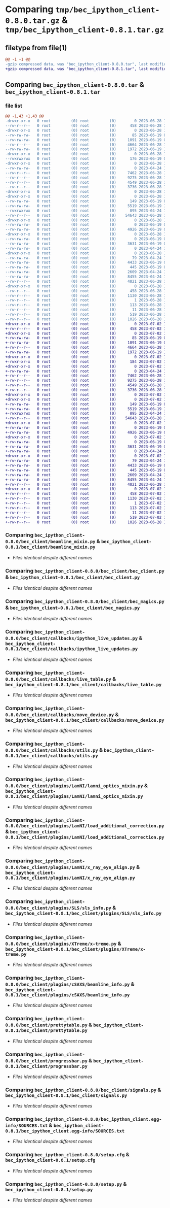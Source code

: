 # Comparing `tmp/bec_ipython_client-0.8.0.tar.gz` & `tmp/bec_ipython_client-0.8.1.tar.gz`

## filetype from file(1)

```diff
@@ -1 +1 @@
-gzip compressed data, was "bec_ipython_client-0.8.0.tar", last modified: Wed Jun 28 15:23:49 2023, max compression
+gzip compressed data, was "bec_ipython_client-0.8.1.tar", last modified: Sun Jul  2 18:15:06 2023, max compression
```

## Comparing `bec_ipython_client-0.8.0.tar` & `bec_ipython_client-0.8.1.tar`

### file list

```diff
@@ -1,43 +1,43 @@
-drwxr-xr-x   0 root         (0) root         (0)        0 2023-06-28 15:23:49.199171 bec_ipython_client-0.8.0/
--rw-r--r--   0 root         (0) root         (0)      458 2023-06-28 15:23:49.199171 bec_ipython_client-0.8.0/PKG-INFO
-drwxr-xr-x   0 root         (0) root         (0)        0 2023-06-28 15:23:49.196171 bec_ipython_client-0.8.0/bec_client/
--rw-rw-rw-   0 root         (0) root         (0)       85 2023-06-19 08:14:59.000000 bec_ipython_client-0.8.0/bec_client/__init__.py
--rw-rw-rw-   0 root         (0) root         (0)     1091 2023-06-19 08:14:59.000000 bec_ipython_client-0.8.0/bec_client/beamline_mixin.py
--rw-r--r--   0 root         (0) root         (0)     4664 2023-06-28 10:41:58.000000 bec_ipython_client-0.8.0/bec_client/bec_client.py
--rw-rw-rw-   0 root         (0) root         (0)     1972 2023-06-19 13:49:39.000000 bec_ipython_client-0.8.0/bec_client/bec_magics.py
-drwxr-xr-x   0 root         (0) root         (0)        0 2023-06-28 15:23:49.198171 bec_ipython_client-0.8.0/bec_client/bin/
--rwxrwxrwx   0 root         (0) root         (0)      176 2023-06-19 08:14:59.000000 bec_ipython_client-0.8.0/bec_client/bin/bec
-drwxr-xr-x   0 root         (0) root         (0)        0 2023-06-28 15:23:49.197171 bec_ipython_client-0.8.0/bec_client/callbacks/
--rw-rw-rw-   0 root         (0) root         (0)        0 2023-04-24 15:23:42.000000 bec_ipython_client-0.8.0/bec_client/callbacks/__init__.py
--rw-r--r--   0 root         (0) root         (0)     7462 2023-06-28 10:41:58.000000 bec_ipython_client-0.8.0/bec_client/callbacks/ipython_live_updates.py
--rw-r--r--   0 root         (0) root         (0)     9275 2023-06-28 15:23:35.000000 bec_ipython_client-0.8.0/bec_client/callbacks/live_table.py
--rw-r--r--   0 root         (0) root         (0)     4549 2023-06-28 10:41:58.000000 bec_ipython_client-0.8.0/bec_client/callbacks/move_device.py
--rw-r--r--   0 root         (0) root         (0)     3736 2023-06-28 10:41:58.000000 bec_ipython_client-0.8.0/bec_client/callbacks/utils.py
-drwxr-xr-x   0 root         (0) root         (0)        0 2023-06-28 15:23:49.197171 bec_ipython_client-0.8.0/bec_client/plugins/
-drwxr-xr-x   0 root         (0) root         (0)        0 2023-06-28 15:23:49.197171 bec_ipython_client-0.8.0/bec_client/plugins/LamNI/
--rw-rw-rw-   0 root         (0) root         (0)      149 2023-06-19 08:14:59.000000 bec_ipython_client-0.8.0/bec_client/plugins/LamNI/__init__.py
--rw-rw-rw-   0 root         (0) root         (0)     5519 2023-06-19 13:49:39.000000 bec_ipython_client-0.8.0/bec_client/plugins/LamNI/lamni_optics_mixin.py
--rwxrwxrwx   0 root         (0) root         (0)      895 2023-04-24 15:23:42.000000 bec_ipython_client-0.8.0/bec_client/plugins/LamNI/load_additional_correction.py
--rw-r--r--   0 root         (0) root         (0)    54643 2023-06-28 10:41:58.000000 bec_ipython_client-0.8.0/bec_client/plugins/LamNI/x_ray_eye_align.py
-drwxr-xr-x   0 root         (0) root         (0)        0 2023-06-28 15:23:49.198171 bec_ipython_client-0.8.0/bec_client/plugins/SLS/
--rw-rw-rw-   0 root         (0) root         (0)        0 2023-06-19 08:14:59.000000 bec_ipython_client-0.8.0/bec_client/plugins/SLS/__init__.py
--rw-rw-rw-   0 root         (0) root         (0)     4926 2023-06-19 08:14:59.000000 bec_ipython_client-0.8.0/bec_client/plugins/SLS/sls_info.py
-drwxr-xr-x   0 root         (0) root         (0)        0 2023-06-28 15:23:49.198171 bec_ipython_client-0.8.0/bec_client/plugins/XTreme/
--rw-rw-rw-   0 root         (0) root         (0)        0 2023-06-19 08:14:59.000000 bec_ipython_client-0.8.0/bec_client/plugins/XTreme/__init__.py
--rw-rw-rw-   0 root         (0) root         (0)     3631 2023-06-19 08:14:59.000000 bec_ipython_client-0.8.0/bec_client/plugins/XTreme/x-treme.py
--rw-rw-rw-   0 root         (0) root         (0)        0 2023-04-24 15:23:42.000000 bec_ipython_client-0.8.0/bec_client/plugins/__init__.py
-drwxr-xr-x   0 root         (0) root         (0)        0 2023-06-28 15:23:49.198171 bec_ipython_client-0.8.0/bec_client/plugins/cSAXS/
--rw-rw-rw-   0 root         (0) root         (0)       79 2023-04-24 15:23:42.000000 bec_ipython_client-0.8.0/bec_client/plugins/cSAXS/__init__.py
--rw-rw-rw-   0 root         (0) root         (0)     4433 2023-06-19 08:14:59.000000 bec_ipython_client-0.8.0/bec_client/plugins/cSAXS/beamline_info.py
--rw-rw-rw-   0 root         (0) root         (0)      445 2023-06-19 08:14:59.000000 bec_ipython_client-0.8.0/bec_client/plugins/cSAXS/cSAXS_beamline.py
--rw-rw-rw-   0 root         (0) root         (0)     2609 2023-04-24 15:23:42.000000 bec_ipython_client-0.8.0/bec_client/prettytable.py
--rw-rw-rw-   0 root         (0) root         (0)     8455 2023-04-24 15:23:42.000000 bec_ipython_client-0.8.0/bec_client/progressbar.py
--rw-r--r--   0 root         (0) root         (0)     4021 2023-06-28 10:41:58.000000 bec_ipython_client-0.8.0/bec_client/signals.py
-drwxr-xr-x   0 root         (0) root         (0)        0 2023-06-28 15:23:49.199171 bec_ipython_client-0.8.0/bec_ipython_client.egg-info/
--rw-r--r--   0 root         (0) root         (0)      458 2023-06-28 15:23:49.000000 bec_ipython_client-0.8.0/bec_ipython_client.egg-info/PKG-INFO
--rw-r--r--   0 root         (0) root         (0)     1130 2023-06-28 15:23:49.000000 bec_ipython_client-0.8.0/bec_ipython_client.egg-info/SOURCES.txt
--rw-r--r--   0 root         (0) root         (0)        1 2023-06-28 15:23:49.000000 bec_ipython_client-0.8.0/bec_ipython_client.egg-info/dependency_links.txt
--rw-r--r--   0 root         (0) root         (0)      113 2023-06-28 15:23:49.000000 bec_ipython_client-0.8.0/bec_ipython_client.egg-info/requires.txt
--rw-r--r--   0 root         (0) root         (0)       11 2023-06-28 15:23:49.000000 bec_ipython_client-0.8.0/bec_ipython_client.egg-info/top_level.txt
--rw-r--r--   0 root         (0) root         (0)      519 2023-06-28 15:23:49.200171 bec_ipython_client-0.8.0/setup.cfg
--rw-r--r--   0 root         (0) root         (0)     1026 2023-06-28 14:27:03.000000 bec_ipython_client-0.8.0/setup.py
+drwxr-xr-x   0 root         (0) root         (0)        0 2023-07-02 18:15:06.203279 bec_ipython_client-0.8.1/
+-rw-r--r--   0 root         (0) root         (0)      458 2023-07-02 18:15:06.203279 bec_ipython_client-0.8.1/PKG-INFO
+drwxr-xr-x   0 root         (0) root         (0)        0 2023-07-02 18:15:06.198279 bec_ipython_client-0.8.1/bec_client/
+-rw-rw-rw-   0 root         (0) root         (0)       85 2023-06-19 08:14:59.000000 bec_ipython_client-0.8.1/bec_client/__init__.py
+-rw-rw-rw-   0 root         (0) root         (0)     1091 2023-06-19 08:14:59.000000 bec_ipython_client-0.8.1/bec_client/beamline_mixin.py
+-rw-r--r--   0 root         (0) root         (0)     4664 2023-06-28 10:41:58.000000 bec_ipython_client-0.8.1/bec_client/bec_client.py
+-rw-rw-rw-   0 root         (0) root         (0)     1972 2023-06-19 13:49:39.000000 bec_ipython_client-0.8.1/bec_client/bec_magics.py
+drwxr-xr-x   0 root         (0) root         (0)        0 2023-07-02 18:15:06.201279 bec_ipython_client-0.8.1/bec_client/bin/
+-rwxr-xr-x   0 root         (0) root         (0)      184 2023-07-02 18:14:52.000000 bec_ipython_client-0.8.1/bec_client/bin/bec
+drwxr-xr-x   0 root         (0) root         (0)        0 2023-07-02 18:15:06.199279 bec_ipython_client-0.8.1/bec_client/callbacks/
+-rw-rw-rw-   0 root         (0) root         (0)        0 2023-04-24 15:23:42.000000 bec_ipython_client-0.8.1/bec_client/callbacks/__init__.py
+-rw-r--r--   0 root         (0) root         (0)     7462 2023-06-28 10:41:58.000000 bec_ipython_client-0.8.1/bec_client/callbacks/ipython_live_updates.py
+-rw-r--r--   0 root         (0) root         (0)     9275 2023-06-28 15:23:35.000000 bec_ipython_client-0.8.1/bec_client/callbacks/live_table.py
+-rw-r--r--   0 root         (0) root         (0)     4549 2023-06-28 10:41:58.000000 bec_ipython_client-0.8.1/bec_client/callbacks/move_device.py
+-rw-r--r--   0 root         (0) root         (0)     3736 2023-06-28 10:41:58.000000 bec_ipython_client-0.8.1/bec_client/callbacks/utils.py
+drwxr-xr-x   0 root         (0) root         (0)        0 2023-07-02 18:15:06.199279 bec_ipython_client-0.8.1/bec_client/plugins/
+drwxr-xr-x   0 root         (0) root         (0)        0 2023-07-02 18:15:06.200279 bec_ipython_client-0.8.1/bec_client/plugins/LamNI/
+-rw-rw-rw-   0 root         (0) root         (0)      149 2023-06-19 08:14:59.000000 bec_ipython_client-0.8.1/bec_client/plugins/LamNI/__init__.py
+-rw-rw-rw-   0 root         (0) root         (0)     5519 2023-06-19 13:49:39.000000 bec_ipython_client-0.8.1/bec_client/plugins/LamNI/lamni_optics_mixin.py
+-rwxrwxrwx   0 root         (0) root         (0)      895 2023-04-24 15:23:42.000000 bec_ipython_client-0.8.1/bec_client/plugins/LamNI/load_additional_correction.py
+-rw-r--r--   0 root         (0) root         (0)    54643 2023-06-28 10:41:58.000000 bec_ipython_client-0.8.1/bec_client/plugins/LamNI/x_ray_eye_align.py
+drwxr-xr-x   0 root         (0) root         (0)        0 2023-07-02 18:15:06.200279 bec_ipython_client-0.8.1/bec_client/plugins/SLS/
+-rw-rw-rw-   0 root         (0) root         (0)        0 2023-06-19 08:14:59.000000 bec_ipython_client-0.8.1/bec_client/plugins/SLS/__init__.py
+-rw-rw-rw-   0 root         (0) root         (0)     4926 2023-06-19 08:14:59.000000 bec_ipython_client-0.8.1/bec_client/plugins/SLS/sls_info.py
+drwxr-xr-x   0 root         (0) root         (0)        0 2023-07-02 18:15:06.201279 bec_ipython_client-0.8.1/bec_client/plugins/XTreme/
+-rw-rw-rw-   0 root         (0) root         (0)        0 2023-06-19 08:14:59.000000 bec_ipython_client-0.8.1/bec_client/plugins/XTreme/__init__.py
+-rw-rw-rw-   0 root         (0) root         (0)     3631 2023-06-19 08:14:59.000000 bec_ipython_client-0.8.1/bec_client/plugins/XTreme/x-treme.py
+-rw-rw-rw-   0 root         (0) root         (0)        0 2023-04-24 15:23:42.000000 bec_ipython_client-0.8.1/bec_client/plugins/__init__.py
+drwxr-xr-x   0 root         (0) root         (0)        0 2023-07-02 18:15:06.201279 bec_ipython_client-0.8.1/bec_client/plugins/cSAXS/
+-rw-rw-rw-   0 root         (0) root         (0)       79 2023-04-24 15:23:42.000000 bec_ipython_client-0.8.1/bec_client/plugins/cSAXS/__init__.py
+-rw-rw-rw-   0 root         (0) root         (0)     4433 2023-06-19 08:14:59.000000 bec_ipython_client-0.8.1/bec_client/plugins/cSAXS/beamline_info.py
+-rw-rw-rw-   0 root         (0) root         (0)      445 2023-06-19 08:14:59.000000 bec_ipython_client-0.8.1/bec_client/plugins/cSAXS/cSAXS_beamline.py
+-rw-rw-rw-   0 root         (0) root         (0)     2609 2023-04-24 15:23:42.000000 bec_ipython_client-0.8.1/bec_client/prettytable.py
+-rw-rw-rw-   0 root         (0) root         (0)     8455 2023-04-24 15:23:42.000000 bec_ipython_client-0.8.1/bec_client/progressbar.py
+-rw-r--r--   0 root         (0) root         (0)     4021 2023-06-28 10:41:58.000000 bec_ipython_client-0.8.1/bec_client/signals.py
+drwxr-xr-x   0 root         (0) root         (0)        0 2023-07-02 18:15:06.203279 bec_ipython_client-0.8.1/bec_ipython_client.egg-info/
+-rw-r--r--   0 root         (0) root         (0)      458 2023-07-02 18:15:06.000000 bec_ipython_client-0.8.1/bec_ipython_client.egg-info/PKG-INFO
+-rw-r--r--   0 root         (0) root         (0)     1130 2023-07-02 18:15:06.000000 bec_ipython_client-0.8.1/bec_ipython_client.egg-info/SOURCES.txt
+-rw-r--r--   0 root         (0) root         (0)        1 2023-07-02 18:15:06.000000 bec_ipython_client-0.8.1/bec_ipython_client.egg-info/dependency_links.txt
+-rw-r--r--   0 root         (0) root         (0)      113 2023-07-02 18:15:06.000000 bec_ipython_client-0.8.1/bec_ipython_client.egg-info/requires.txt
+-rw-r--r--   0 root         (0) root         (0)       11 2023-07-02 18:15:06.000000 bec_ipython_client-0.8.1/bec_ipython_client.egg-info/top_level.txt
+-rw-r--r--   0 root         (0) root         (0)      519 2023-07-02 18:15:06.203279 bec_ipython_client-0.8.1/setup.cfg
+-rw-r--r--   0 root         (0) root         (0)     1026 2023-06-28 14:27:03.000000 bec_ipython_client-0.8.1/setup.py
```

### Comparing `bec_ipython_client-0.8.0/bec_client/beamline_mixin.py` & `bec_ipython_client-0.8.1/bec_client/beamline_mixin.py`

 * *Files identical despite different names*

### Comparing `bec_ipython_client-0.8.0/bec_client/bec_client.py` & `bec_ipython_client-0.8.1/bec_client/bec_client.py`

 * *Files identical despite different names*

### Comparing `bec_ipython_client-0.8.0/bec_client/bec_magics.py` & `bec_ipython_client-0.8.1/bec_client/bec_magics.py`

 * *Files identical despite different names*

### Comparing `bec_ipython_client-0.8.0/bec_client/callbacks/ipython_live_updates.py` & `bec_ipython_client-0.8.1/bec_client/callbacks/ipython_live_updates.py`

 * *Files identical despite different names*

### Comparing `bec_ipython_client-0.8.0/bec_client/callbacks/live_table.py` & `bec_ipython_client-0.8.1/bec_client/callbacks/live_table.py`

 * *Files identical despite different names*

### Comparing `bec_ipython_client-0.8.0/bec_client/callbacks/move_device.py` & `bec_ipython_client-0.8.1/bec_client/callbacks/move_device.py`

 * *Files identical despite different names*

### Comparing `bec_ipython_client-0.8.0/bec_client/callbacks/utils.py` & `bec_ipython_client-0.8.1/bec_client/callbacks/utils.py`

 * *Files identical despite different names*

### Comparing `bec_ipython_client-0.8.0/bec_client/plugins/LamNI/lamni_optics_mixin.py` & `bec_ipython_client-0.8.1/bec_client/plugins/LamNI/lamni_optics_mixin.py`

 * *Files identical despite different names*

### Comparing `bec_ipython_client-0.8.0/bec_client/plugins/LamNI/load_additional_correction.py` & `bec_ipython_client-0.8.1/bec_client/plugins/LamNI/load_additional_correction.py`

 * *Files identical despite different names*

### Comparing `bec_ipython_client-0.8.0/bec_client/plugins/LamNI/x_ray_eye_align.py` & `bec_ipython_client-0.8.1/bec_client/plugins/LamNI/x_ray_eye_align.py`

 * *Files identical despite different names*

### Comparing `bec_ipython_client-0.8.0/bec_client/plugins/SLS/sls_info.py` & `bec_ipython_client-0.8.1/bec_client/plugins/SLS/sls_info.py`

 * *Files identical despite different names*

### Comparing `bec_ipython_client-0.8.0/bec_client/plugins/XTreme/x-treme.py` & `bec_ipython_client-0.8.1/bec_client/plugins/XTreme/x-treme.py`

 * *Files identical despite different names*

### Comparing `bec_ipython_client-0.8.0/bec_client/plugins/cSAXS/beamline_info.py` & `bec_ipython_client-0.8.1/bec_client/plugins/cSAXS/beamline_info.py`

 * *Files identical despite different names*

### Comparing `bec_ipython_client-0.8.0/bec_client/prettytable.py` & `bec_ipython_client-0.8.1/bec_client/prettytable.py`

 * *Files identical despite different names*

### Comparing `bec_ipython_client-0.8.0/bec_client/progressbar.py` & `bec_ipython_client-0.8.1/bec_client/progressbar.py`

 * *Files identical despite different names*

### Comparing `bec_ipython_client-0.8.0/bec_client/signals.py` & `bec_ipython_client-0.8.1/bec_client/signals.py`

 * *Files identical despite different names*

### Comparing `bec_ipython_client-0.8.0/bec_ipython_client.egg-info/SOURCES.txt` & `bec_ipython_client-0.8.1/bec_ipython_client.egg-info/SOURCES.txt`

 * *Files identical despite different names*

### Comparing `bec_ipython_client-0.8.0/setup.cfg` & `bec_ipython_client-0.8.1/setup.cfg`

 * *Files identical despite different names*

### Comparing `bec_ipython_client-0.8.0/setup.py` & `bec_ipython_client-0.8.1/setup.py`

 * *Files identical despite different names*

